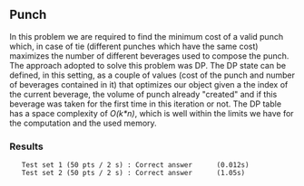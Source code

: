## Punch
In this problem we are required to find the minimum cost of a valid punch which, in case of tie (different punches which have the same cost) maximizes the number of different beverages used to compose the punch. The approach adopted to solve this problem was DP. 
The DP state can be defined, in this setting, as a couple of values (cost of the punch and number of beverages contained in it) that optimizes our object given a the index of the current beverage, the volume of punch already "created" and if this beverage was taken for the first time in this iteration or not. 
The DP table has a space complexity of *O(k\*n)*, which is well within the limits we have for the computation and the used memory.

### Results
```
   Test set 1 (50 pts / 2 s) : Correct answer      (0.012s)
   Test set 2 (50 pts / 2 s) : Correct answer      (1.05s)
```
